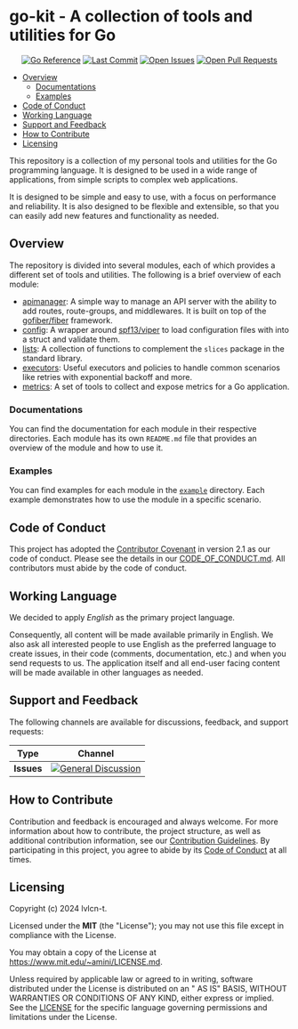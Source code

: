 # go-kit - A collection of tools and utilities for Go<!-- omit from toc -->

<!-- markdownlint-disable MD033 -->
<p align="center">
    <a href="https://pkg.go.dev/github.com/lvlcn-t/go-kit"><img alt="Go Reference" src="https://pkg.go.dev/badge/github.com/lvlcn-t/go-kit.svg"></a>
    <a href="/../../commits/" title="Last Commit"><img alt="Last Commit" src="https://img.shields.io/github/last-commit/lvlcn-t/go-kit?style=flat"></a>
    <a href="/../../issues" title="Open Issues"><img alt="Open Issues" src="https://img.shields.io/github/issues/lvlcn-t/go-kit?style=flat"></a>
    <a href="/../../pulls" title="Open Pull Requests"><img alt="Open Pull Requests" src="https://img.shields.io/github/issues-pr/lvlcn-t/go-kit?style=flat"></a>
</p>
<!-- markdownlint-enable MD033 -->

- [Overview](#overview)
  - [Documentations](#documentations)
  - [Examples](#examples)
- [Code of Conduct](#code-of-conduct)
- [Working Language](#working-language)
- [Support and Feedback](#support-and-feedback)
- [How to Contribute](#how-to-contribute)
- [Licensing](#licensing)

This repository is a collection of my personal tools and utilities for the Go programming language. It is designed to be used in a wide range of applications, from simple scripts to complex web applications.

It is designed to be simple and easy to use, with a focus on performance and reliability. It is also designed to be flexible and extensible, so that you can easily add new features and functionality as needed.

## Overview

The repository is divided into several modules, each of which provides a different set of tools and utilities. The following is a brief overview of each module:

- [apimanager](/apimanager/README.md): A simple way to manage an API server with the ability to add routes, route-groups, and middlewares. It is built on top of the [gofiber/fiber](https://github.com/gofiber/fiber) framework.
- [config](/config/README.md): A wrapper around [spf13/viper](https://github.com/spf13/viper) to load configuration files with into a struct and validate them.
- [lists](/lists/lists.go): A collection of functions to complement the `slices` package in the standard library.
- [executors](/executors/README.md): Useful executors and policies to handle common scenarios like retries with exponential backoff and more.
- [metrics](/metrics/README.md): A set of tools to collect and expose metrics for a Go application.

### Documentations

You can find the documentation for each module in their respective directories. Each module has its own `README.md` file that provides an overview of the module and how to use it.

### Examples

You can find examples for each module in the [`example`](/example) directory. Each example demonstrates how to use the module in a specific scenario.

## Code of Conduct

This project has adopted the [Contributor Covenant](https://www.contributor-covenant.org/) in version 2.1 as our code of
conduct. Please see the details in our [CODE_OF_CONDUCT.md](CODE_OF_CONDUCT.md). All contributors must abide by the code
of conduct.

## Working Language

We decided to apply _English_ as the primary project language.

Consequently, all content will be made available primarily in English.
We also ask all interested people to use English as the preferred language to create issues,
in their code (comments, documentation, etc.) and when you send requests to us.
The application itself and all end-user facing content will be made available in other languages as needed.

## Support and Feedback

The following channels are available for discussions, feedback, and support requests:

| Type       | Channel                                                                                                                  |
| ---------- | ------------------------------------------------------------------------------------------------------------------------ |
| **Issues** | [![General Discussion](https://img.shields.io/github/issues/lvlcn-t/go-kit?style=flat-square)](/../../issues/new/choose) |

## How to Contribute

Contribution and feedback is encouraged and always welcome. For more information about how to contribute, the project
structure, as well as additional contribution information, see our [Contribution Guidelines](./CONTRIBUTING.md). By
participating in this project, you agree to abide by its [Code of Conduct](./CODE_OF_CONDUCT.md) at all times.

## Licensing

Copyright (c) 2024 lvlcn-t.

Licensed under the **MIT** (the "License"); you may not use this file except in compliance with
the License.

You may obtain a copy of the License at <https://www.mit.edu/~amini/LICENSE.md>.

Unless required by applicable law or agreed to in writing, software distributed under the License is distributed on an "
AS IS" BASIS, WITHOUT WARRANTIES OR CONDITIONS OF ANY KIND, either express or implied. See the [LICENSE](./LICENSE) for
the specific language governing permissions and limitations under the License.
